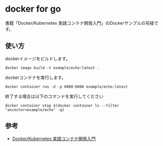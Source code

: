 # docker for go
書籍「Docker/Kubernetes 実践コンテナ開発入門」のDockerサンプルの写経です。

## 使い方
dockerイメージをビルドします。
```
docker image build -t example/echo:latest .
```
dockerコンテナを実行します。
```
docker container run -d -p 8080:8080 example/echo:latest
```
終了する場合は以下のコマンドを実行してください
```
docker container stop $(docker container ls --filter "ancestor=example/echo" -q)
```

## 参考
- [Docker/Kubernetes 実践コンテナ開発入門](https://www.amazon.co.jp/Docker-Kubernetes-%E5%AE%9F%E8%B7%B5%E3%82%B3%E3%83%B3%E3%83%86%E3%83%8A%E9%96%8B%E7%99%BA%E5%85%A5%E9%96%80-%E5%B1%B1%E7%94%B0-%E6%98%8E%E6%86%B2-ebook/dp/B07GP1Q3VT)
